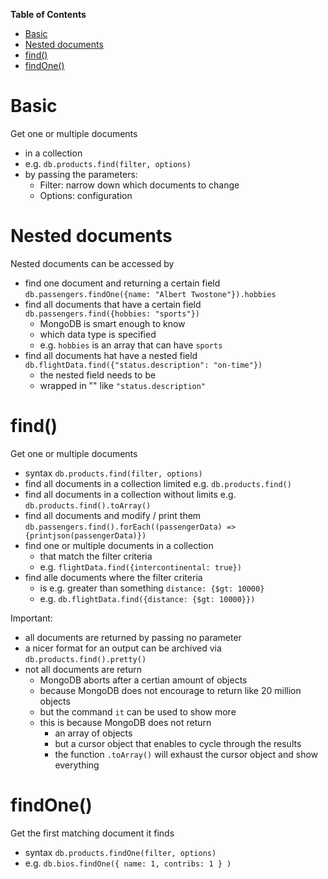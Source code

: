 **Table of Contents**

- [Basic](#basic)
- [Nested documents](#nested-documents)
- [find()](#find)
- [findOne()](#findone)

# Basic

Get one or multiple documents

- in a collection
- e.g. `db.products.find(filter, options)`
- by passing the parameters:
  - Filter: narrow down which documents to change
  - Options: configuration

# Nested documents

Nested documents can be accessed by

- find one document and returning a certain field `db.passengers.findOne({name: "Albert Twostone"}).hobbies`
- find all documents that have a certain field `db.passengers.find({hobbies: "sports"})`
  - MongoDB is smart enough to know
  - which data type is specified
  - e.g. `hobbies` is an array that can have `sports`
- find all documents hat have a nested field `db.flightData.find({"status.description": "on-time"})`
  - the nested field needs to be
  - wrapped in "" like `"status.description"`

# find()

Get one or multiple documents

- syntax `db.products.find(filter, options)`
- find all documents in a collection limited e.g. `db.products.find()`
- find all documents in a collection without limits e.g. `db.products.find().toArray()`
- find all documents and modify / print them `db.passengers.find().forEach((passengerData) => {printjson(passengerData)})`
- find one or multiple documents in a collection
  - that match the filter criteria
  - e.g. `flightData.find({intercontinental: true})`
- find alle documents where the filter criteria
  - is e.g. greater than something `distance: {$gt: 10000}`
  - e.g. `db.flightData.find({distance: {$gt: 10000}})`

Important:

- all documents are returned by passing no parameter
- a nicer format for an output can be archived via `db.products.find().pretty()`
- not all documents are return
  - MongoDB aborts after a certian amount of objects
  - because MongoDB does not encourage to return like 20 million objects
  - but the command `it` can be used to show more
  - this is because MongoDB does not return
    - an array of objects
    - but a cursor object that enables to cycle through the results
    - the function `.toArray()` will exhaust the cursor object and show everything

# findOne()

Get the first matching document it finds

- syntax `db.products.findOne(filter, options)`
- e.g. `db.bios.findOne({ name: 1, contribs: 1 } )`
